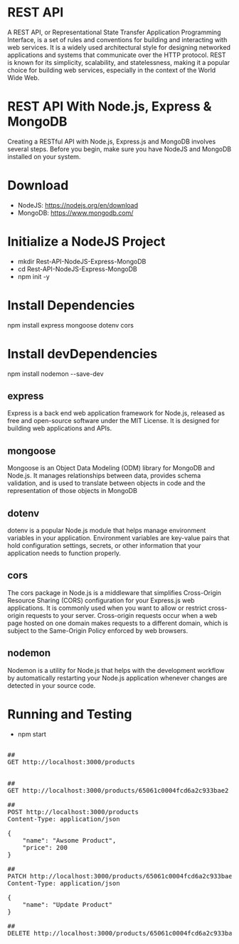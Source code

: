 # REST API
A REST API, or Representational State Transfer Application Programming Interface, is a set of rules and conventions for building and interacting with web services. It is a widely used architectural style for designing networked applications and systems that communicate over the HTTP protocol. REST is known for its simplicity, scalability, and statelessness, making it a popular choice for building web services, especially in the context of the World Wide Web.

# REST API With Node.js, Express & MongoDB
Creating a RESTful API with Node.js, Express.js and MongoDB involves several steps. Before you begin, make sure you have NodeJS and MongoDB installed on your system.

# Download
- NodeJS: https://nodejs.org/en/download
- MongoDB: https://www.mongodb.com/

# Initialize a NodeJS Project
- mkdir Rest-API-NodeJS-Express-MongoDB
- cd Rest-API-NodeJS-Express-MongoDB
- npm init -y

# Install Dependencies
npm install express mongoose dotenv cors

# Install devDependencies
npm install nodemon --save-dev

## express
Express is a back end web application framework for Node.js, released as free and open-source software under the MIT License. It is designed for building web applications and APIs. 

## mongoose
Mongoose is an Object Data Modeling (ODM) library for MongoDB and Node.js. It manages relationships between data, provides schema validation, and is used to translate between objects in code and the representation of those objects in MongoDB

## dotenv
dotenv is a popular Node.js module that helps manage environment variables in your application. Environment variables are key-value pairs that hold configuration settings, secrets, or other information that your application needs to function properly. 

## cors
The cors package in Node.js is a middleware that simplifies Cross-Origin Resource Sharing (CORS) configuration for your Express.js web applications. It is commonly used when you want to allow or restrict cross-origin requests to your server. Cross-origin requests occur when a web page hosted on one domain makes requests to a different domain, which is subject to the Same-Origin Policy enforced by web browsers.

## nodemon
Nodemon is a utility for Node.js that helps with the development workflow by automatically restarting your Node.js application whenever changes are detected in your source code.

# Running and Testing

- npm start

<pre>

##
GET http://localhost:3000/products


##
GET http://localhost:3000/products/65061c0004fcd6a2c933bae2

##
POST http://localhost:3000/products
Content-Type: application/json

{
    "name": "Awsome Product",
    "price": 200
}

##
PATCH http://localhost:3000/products/65061c0004fcd6a2c933bae2
Content-Type: application/json

{
    "name": "Update Product"
}

##
DELETE http://localhost:3000/products/65061c0004fcd6a2c933bae2
</pre>